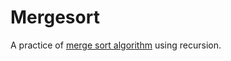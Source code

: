 # Mergesort
A practice of [merge sort algorithm](https://en.wikipedia.org/wiki/Merge_sort) using recursion.
